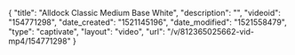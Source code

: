 {
    "title": "Alldock Classic Medium Base White",
    "description": "",
    "videoid": "154771298",
    "date_created": "1521145196",
    "date_modified": "1521558479",
    "type": "captivate",
    "layout": "video",
    "url": "\/v\/812365025662-vid-mp4\/154771298"
}